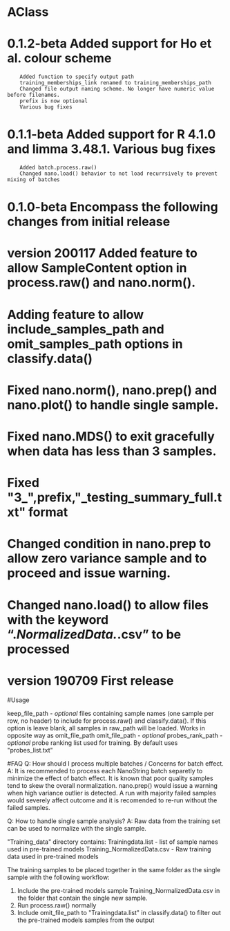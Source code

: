# AClass

# 0.1.2-beta	Added support for Ho et al. colour scheme
		Added function to specify output path
		training_memberships_link renamed to training_memberships_path
		Changed file output naming scheme. No longer have numeric value before filenames.
		prefix is now optional
		Various bug fixes

# 0.1.1-beta	Added support for R 4.1.0 and limma 3.48.1. Various bug fixes
		Added batch.process.raw()
		Changed nano.load() behavior to not load recurrsively to prevent mixing of batches 

# 0.1.0-beta	Encompass the following changes from initial release	
# version 200117  Added feature to allow SampleContent option in process.raw() and nano.norm().
#                 Adding feature to allow include_samples_path and omit_samples_path options in classify.data() 
#                 Fixed nano.norm(), nano.prep() and nano.plot() to handle single sample.
#                 Fixed nano.MDS() to exit gracefully when data has less than 3 samples.
#                 Fixed "3_",prefix,"_testing_summary_full.txt" format
#                 Changed condition in nano.prep to allow zero variance sample and to proceed and issue warning.
#                 Changed nano.load() to allow files with the keyword “.*NormalizedData.*.csv” to be processed
#
# version 190709  First release


#Usage

keep_file_path - *optional* files containing sample names (one sample per row, no header) to include for process.raw() and classify.data(). If this option is leave blank, all samples in raw_path will be loaded. Works in opposite way as omit_file_path
omit_file_path - *optional*
probes_rank_path - *optional* probe ranking list used for training. By default uses "probes_list.txt" 



#FAQ
Q: How should I process multiple batches / Concerns for batch effect.
A: It is recommended to process each NanoString batch separetly to minimize the effect of batch effect. It is known that poor quality samples tend to skew the overall normalization. nano.prep() would issue a warning when high variance outlier is detected. A run with majority failed samples would severely affect outcome and it is recomended to re-run without the failed samples.


Q: How to handle single sample analysis?
A: Raw data from the training set can be used to normalize with the single sample. 

"Training_data" directory contains:
Trainingdata.list - list of sample names used in pre-trained models
Training_NormalizedData.csv - Raw training data used in pre-trained models

The training samples to be placed together in the same folder as the single sample with the following workflow:

1.  Include the pre-trained models sample Training_NormalizedData.csv in the folder that contain the single new sample.
2.  Run process.raw() normally
3.  Include omit_file_path to "Trainingdata.list" in classify.data() to filter out the pre-trained models samples from the output
